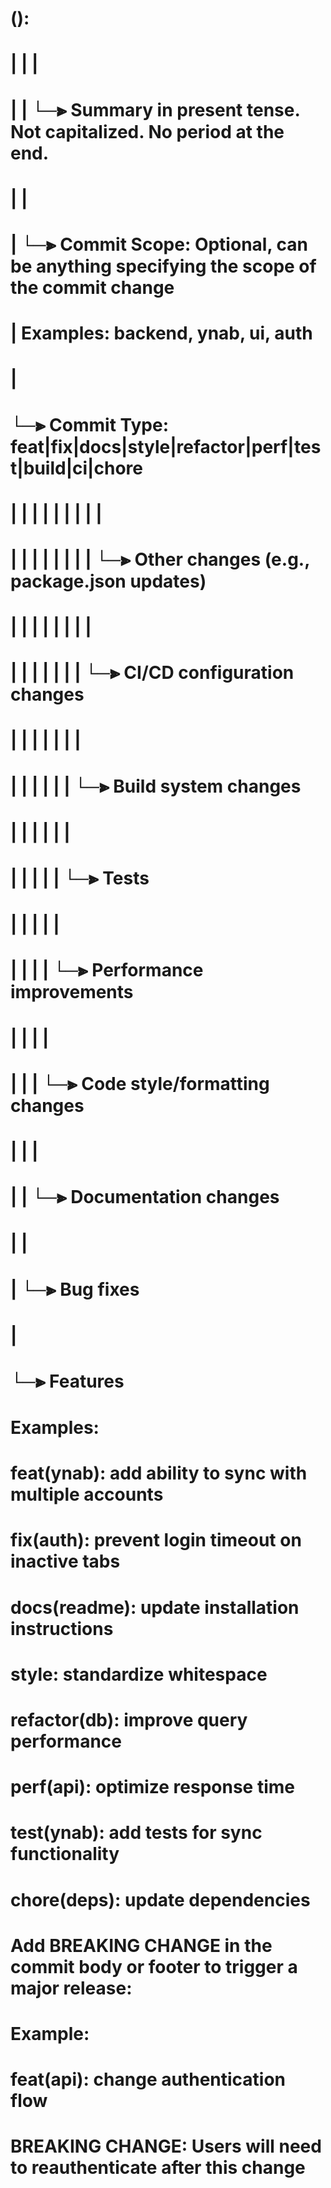 # <type>(<scope>): <short summary>
#   |       |             |
#   |       |             └─⫸ Summary in present tense. Not capitalized. No period at the end.
#   |       |
#   |       └─⫸ Commit Scope: Optional, can be anything specifying the scope of the commit change
#   |                          Examples: backend, ynab, ui, auth 
#   |
#   └─⫸ Commit Type: feat|fix|docs|style|refactor|perf|test|build|ci|chore
#                       |   |    |     |        |    |    |    |  |
#                       |   |    |     |        |    |    |    |  └─⫸ Other changes (e.g., package.json updates)
#                       |   |    |     |        |    |    |    |
#                       |   |    |     |        |    |    |    └─⫸ CI/CD configuration changes
#                       |   |    |     |        |    |    |  
#                       |   |    |     |        |    |    └─⫸ Build system changes
#                       |   |    |     |        |    |
#                       |   |    |     |        |    └─⫸ Tests
#                       |   |    |     |        |
#                       |   |    |     |        └─⫸ Performance improvements
#                       |   |    |     |
#                       |   |    |     └─⫸ Code style/formatting changes
#                       |   |    |
#                       |   |    └─⫸ Documentation changes
#                       |   |
#                       |   └─⫸ Bug fixes
#                       |
#                       └─⫸ Features
#
# Examples:
#   feat(ynab): add ability to sync with multiple accounts
#   fix(auth): prevent login timeout on inactive tabs
#   docs(readme): update installation instructions
#   style: standardize whitespace
#   refactor(db): improve query performance
#   perf(api): optimize response time
#   test(ynab): add tests for sync functionality
#   chore(deps): update dependencies
#
# Add BREAKING CHANGE in the commit body or footer to trigger a major release:
# Example:
# feat(api): change authentication flow
# 
# BREAKING CHANGE: Users will need to reauthenticate after this change 